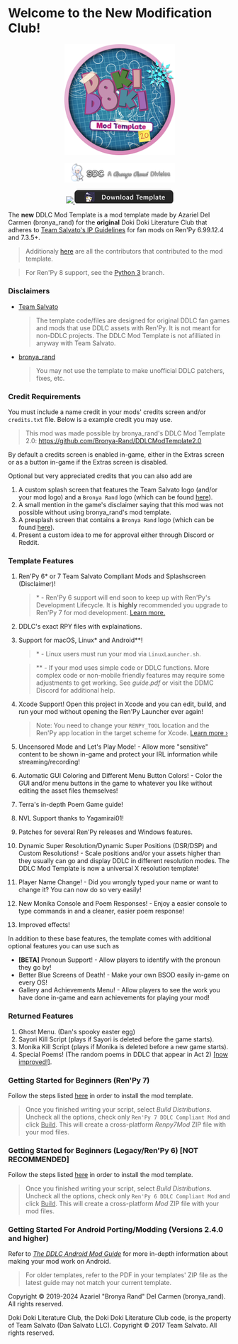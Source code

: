 # Welcome to the **New** Modification Club!

<p align="center">
  <img src="./game/mod_assets/DDLCModTemplateLogo.png" width=250px/>
</p>

<p align="center">
  <img src=".github/IMAGES/Logos/SmallBronyaLogo.png" width=250px/>
</p>

<p align="center">
   <a href="https://ko-fi.com/K3K22K8SU">
      <img src="https://www.ko-fi.com/img/githubbutton_sm.svg">
   </a>
   <a href="https://github.com/Bronya-Rand/DDLCModTemplate2.0/releases/latest">
      <img src=".github/IMAGES/download.png">
   </a>
</p>

The **new** DDLC Mod Template is a mod template made by Azariel Del Carmen (bronya_rand) for the **original** Doki Doki Literature Club that adheres to [Team Salvato's IP Guidelines](http://teamsalvato.com/ip-guidelines/) for fan mods on Ren'Py 6.99.12.4 and 7.3.5+.

> Additionaly [here](./CREDITS.md) are all the contributors that contributed to the mod template.

> For Ren'Py 8 support, see the [Python 3](https://github.com/Bronya-Rand/DDLCModTemplate2.0/tree/python-3) branch.

### Disclaimers

- <u>Team Salvato</u>
  > The template code/files are designed for original DDLC fan games and mods that use DDLC assets with Ren'Py. It is not meant for non-DDLC projects. The DDLC Mod Template is not afilliated in anyway with Team Salvato.
- <u>bronya_rand</u>
  > You may not use the template to make unofficial DDLC patchers, fixes, etc.

### **Credit Requirements**

You must include a name credit in your mods' credits screen and/or `credits.txt` file. Below is a example credit you may use.

> This mod was made possible by bronya_rand's DDLC Mod Template 2.0: https://github.com/Bronya-Rand/DDLCModTemplate2.0

By default a credits screen is enabled in-game, either in the Extras screen or as a button in-game if the Extras screen is disabled.

Optional but very appreciated credits that you can also add are

1.  A custom splash screen that features the Team Salvato logo (and/or your mod logo) and a `Bronya Rand` logo (which can be found [here](.github/IMAGES/Logos)).
2.  A small mention in the game's disclaimer saying that this mod was not possible without using bronya_rand's mod template.
3.  A presplash screen that contains a `Bronya Rand` logo (which can be found [here](.github/IMAGES/Logos)).
4.  Present a custom idea to me for approval either through Discord or Reddit.

### Template Features

1. Ren'Py 6\* or 7 Team Salvato Compliant Mods and Splashscreen (Disclaimer)!
   > \* - Ren'Py 6 support will end soon to keep up with Ren'Py's Development Lifecycle. It is **highly** recommended you upgrade to Ren'Py 7 for mod development. [Learn more.](https://www.reddit.com/r/DDLCMods/wiki/notices/#wiki_why_is_the_megathread_and_other_users_recommending_me_to_create_my_mod_in_ren.27py_7.3F)
2. DDLC's exact RPY files with explainations.
3. Support for macOS, Linux\* and Android\*\*!

   > \* - Linux users must run your mod via `LinuxLauncher.sh`.

   > \*\* - If your mod uses simple code or DDLC functions. More complex code or non-mobile friendly features may require some adjustments to get working. See _guide.pdf_ or visit the DDMC Discord for additional help.

4. Xcode Support! Open this project in Xcode and you can edit, build, and run your mod without opening the Ren'Py Launcher ever again!
   > Note: You need to change your `RENPY_TOOL` location and the Ren'Py app location in the target scheme for Xcode. [Learn more &rsaquo;](XCODE.md)
5. Uncensored Mode and Let's Play Mode! - Allow more "sensitive" content to be shown in-game and protect your IRL information while streaming/recording!
6. Automatic GUI Coloring and Different Menu Button Colors! - Color the GUI and/or menu buttons in the game to whatever you like without editing the asset files themselves!
7. Terra's in-depth Poem Game guide!
8. NVL Support thanks to Yagamirai01!
9. Patches for several Ren'Py releases and Windows features.
10. Dynamic Super Resolution/Dynamic Super Positions (DSR/DSP) and Custom Resolutions! - Scale positions and/or your assets higher than they usually can go and display DDLC in different resolution modes. The DDLC Mod Template is now a universal X resolution template!
11. Player Name Change! - Did you wrongly typed your name or want to change it? You can now do so very easily!
12. New Monika Console and Poem Responses! - Enjoy a easier console to type commands in and a cleaner, easier poem response!
13. Improved effects!

In addition to these base features, the template comes with additional optional features you can use such as

- **[BETA]** Pronoun Support! - Allow players to identify with the pronoun they go by!
- Better Blue Screens of Death! - Make your own BSOD easily in-game on every OS!
- Gallery and Achievements Menu! - Allow players to see the work you have done in-game and earn achievements for playing your mod!

### Returned Features

1. Ghost Menu. (Dan's spooky easter egg)
2. Sayori Kill Script (plays if Sayori is deleted before the game starts).
3. Monika Kill Script (plays if Monika is deleted before a new game starts).
4. Special Poems! (The random poems in DDLC that appear in Act 2) <u>[now improved!]</u>.

### Getting Started for Beginners (Ren'Py 7)

Follow the steps listed [here](https://bronya-rand.github.io/information/guides/Installing-the-Mod-Template-Recent.html) in order to install the mod template.

> Once you finished writing your script, select _Build Distributions_. Uncheck all the options, check only `Ren'Py 7 DDLC Compliant Mod` and click <u>Build</u>. This will create a cross-platform _Renpy7Mod_ ZIP file with your mod files.

### Getting Started for Beginners (Legacy/Ren'Py 6) [NOT RECOMMENDED]

Follow the steps listed [here](https://bronya-rand.github.io/information/guides/Installing-the-Mod-Template-Legacy.html) in order to install the mod template.

> Once you finished writing your script, select _Build Distributions_. Uncheck all the options, check only `Ren'Py 6 DDLC Compliant Mod` and click <u>Build</u>. This will create a cross-platform _Mod_ ZIP file with your mod files.

### Getting Started For Android Porting/Modding (Versions 2.4.0 and higher)

Refer to [_The DDLC Android Mod Guide_](./Documentation/Android%20Mod%20Guide.pdf) for more in-depth information about making your mod work on Android.

> For older templates, refer to the PDF in your templates' ZIP file as the latest guide may not match your current template.

Copyright © 2019-2024 Azariel "Bronya Rand" Del Carmen (bronya_rand). All rights reserved.

Doki Doki Literature Club, the Doki Doki Literature Club code, is the property of Team Salvato (Dan Salvato LLC). Copyright © 2017 Team Salvato. All rights reserved.

